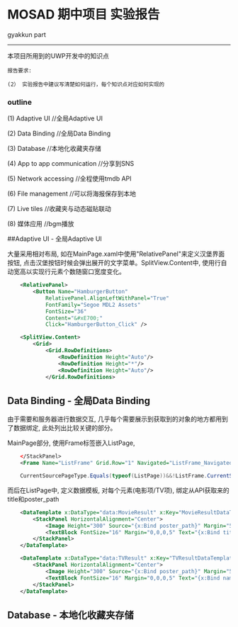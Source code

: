 # MOSAD 期中项目 实验报告

gyakkun part

----------------------------------------

本项目所用到的UWP开发中的知识点

```text
报告要求: 

(2） 实验报告中建议写清楚如何运行，每个知识点对应如何实现的
```

### outline

(1) Adaptive UI					//全局Adaptive UI

(2) Data Binding				//全局Data Binding

(3) Database 					//本地化收藏夹存储

(4) App to app communication	//分享到SNS

(5) Network accessing 			//全程使用tmdb API

(6) File management				//可以将海报保存到本地

(7) Live tiles 					//收藏夹与动态磁贴联动

(8) 媒体应用					//bgm播放


##Adaptive UI - 全局Adaptive UI

大量采用相对布局, 如在MainPage.xaml中使用"RelativePanel"来定义汉堡界面按钮, 点击汉堡按钮时候会弹出展开的文字菜单。SplitView.Content中, 使用行自动宽高以实现行元素个数随窗口宽度变化。

```xml
	<RelativePanel>
		<Button Name="HamburgerButton" 
			RelativePanel.AlignLeftWithPanel="True"
			FontFamily="Segoe MDL2 Assets"
			FontSize="36" 
			Content="&#xE700;" 
			Click="HamburgerButton_Click" />
```

```xml
	<SplitView.Content>
		<Grid>
			<Grid.RowDefinitions>
				<RowDefinition Height="Auto"/>
				<RowDefinition Height="*"/>
				<RowDefinition Height="Auto"/>
			</Grid.RowDefinitions>
```

## Data Binding - 全局Data Binding

由于需要和服务器进行数据交互, 几乎每个需要展示到获取到的对象的地方都用到了数据绑定, 此处列出比较关键的部分。

MainPage部分, 使用Frame标签嵌入ListPage, 

```xml
	</StackPanel>
	<Frame Name="ListFrame" Grid.Row="1" Navigated="ListFrame_Navigated"/>
```
```csharp
	CurrentSourcePageType.Equals(typeof(ListPage))&&!ListFrame.CurrentSourcePageType.Equals(typeof(CollectorItems)) ? Visibility.Visible : Visibility.Collapsed;
```

而后在ListPage中, 定义数据模板, 对每个元素(电影项/TV项), 绑定从API获取来的title和poster_path

```xml
	<DataTemplate x:DataType="data:MovieResult" x:Key="MovieResultDataTemplate">
		<StackPanel HorizontalAlignment="Center">
			<Image Height="300" Source="{x:Bind poster_path}" Margin="5"/>
			<TextBlock FontSize="16" Margin="0,0,0,5" Text="{x:Bind title}" TextWrapping="Wrap" HorizontalAlignment="Center" />
		</StackPanel>
	</DataTemplate>
```
```xml
	<DataTemplate x:DataType="data:TVResult" x:Key="TVResultDataTemplate">
		<StackPanel HorizontalAlignment="Center">
			<Image Height="300" Source="{x:Bind poster_path}" Margin="5"/>
			<TextBlock FontSize="16" Margin="0,0,0,5" Text="{x:Bind name}" TextWrapping="Wrap" HorizontalAlignment="Center" />
		</StackPanel>
	</DataTemplate>
```

## Database - 本地化收藏夹存储





















